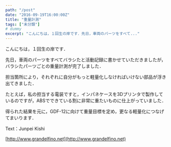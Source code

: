 ```yaml
---
path: "/post"
date: "2016-09-19T16:00:00Z"
title: "重量計測"
tags: ["未分類"]
# dummy
excerpt: "こんにちは，１回生の岸です．先日，車両のパーツをすべて..."
---
```




[](19-1.jpg)

こんにちは，１回生の岸です．

先日，車両のパーツをすべてバラシたと活動記録に書かせていただきましたが，バラシたパーツごとの重量計測が完了しました．

担当箇所により，それぞれに自分がもっと軽量化しなければいけない部品が浮き出てきました．

たとえば，私の担当する電装ですと，インパネケースを3Dプリンタで製作しているのですが，ABSでできている割に非常に重たいものに仕上がっていました．

得られた結果を元に，GDF-12に向けて重量目標を定め，更なる軽量化につなげてまいります．

Text：Junpei Kishi

[http://www.grandelfino.net](http://www.grandelfino.net)

